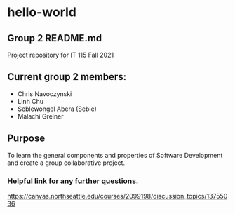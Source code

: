 # hello-world
## Group 2 README.md
Project repository for IT 115 Fall 2021

## Current group 2 members:
 * Chris Navoczynski
 * Linh Chu
 * Seblewongel Abera (Seble)
 * Malachi Greiner
 
 ## Purpose
 To learn the general components and properties of Software Development and create a group collaborative project. 

### Helpful link for any further questions.
https://canvas.northseattle.edu/courses/2099198/discussion_topics/13755036


